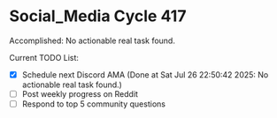 # Social_Media Cycle 417

Accomplished: No actionable real task found.

Current TODO List:

- [x] Schedule next Discord AMA  (Done at Sat Jul 26 22:50:42 2025: No actionable real task found.)
- [ ] Post weekly progress on Reddit
- [ ] Respond to top 5 community questions